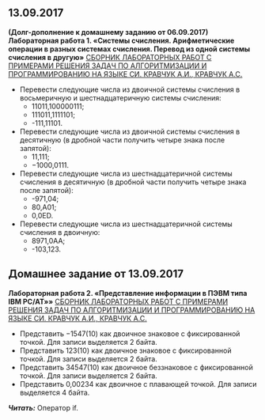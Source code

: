 ## 13.09.2017

**(Долг-дополнение к домашнему заданию от 06.09.2017)**
**Лабораторная работа 1. «Системы счисления. Арифметические операции в разных системах счисления. Перевод из одной системы счисления в другую»** [СБОРНИК ЛАБОРАТОРНЫХ РАБОТ С ПРИМЕРАМИ РЕШЕНИЯ ЗАДАЧ ПО АЛГОРИТМИЗАЦИИ И ПРОГРАММИРОВАНИЮ НА ЯЗЫКЕ СИ. КРАВЧУК А.И., КРАВЧУК А.С.](https://github.com/AnzhelikaKravchuk/2017-2018.MMF.BSU/tree/master/1%20course/Books.C) 

- Перевести следующие числа из двоичной системы счисления в восьмеричную и шестнадцатеричную системы счисления:
  - 11011,100000111;
  - 111011,1111101;
  - -111,11101.
- Перевести следующие числа из двоичной системы счисления в десятичную (в дробной части получить четыре знака после запятой):
  - 11,111;
  - −1000,0111.
- Перевести следующие числа из шестнадцатеричной системы счисления в десятичную (в дробной части получить четыре знака после запятой):
  - -971,04;
  - 80,A01;
  - 0,0ED.
- Перевести следующие числа из шестнадцатеричной системы счисления в двоичную:
  - 8971,0AA;
  - -103,123.
  
  
## Домашнее задание от 13.09.2017  

**Лабораторная работа 2. «Представление информации в ПЭВМ типа IBM PC/AT»»** [СБОРНИК ЛАБОРАТОРНЫХ РАБОТ С ПРИМЕРАМИ РЕШЕНИЯ ЗАДАЧ ПО АЛГОРИТМИЗАЦИИ И ПРОГРАММИРОВАНИЮ НА ЯЗЫКЕ СИ. КРАВЧУК А.И., КРАВЧУК А.С.](https://github.com/AnzhelikaKravchuk/2017-2018.MMF.BSU/tree/master/1%20course/Books.C) 
- Представить −1547(10) как двоичное знаковое с фиксированной точкой. Для записи выделяется 2 байта.
- Представить 123(10) как двоичное знаковое с фиксированной точкой. Для записи выделяется 2 байта.
- Представить 34547(10) как двоичное беззнаковое с фиксированной точкой. Для записи выделяется 2 байта.
- Представить 0,00234 как двоичное с плавающей точкой. Для записи выделяется 4 байта.

***Читать:*** Оператор if.
